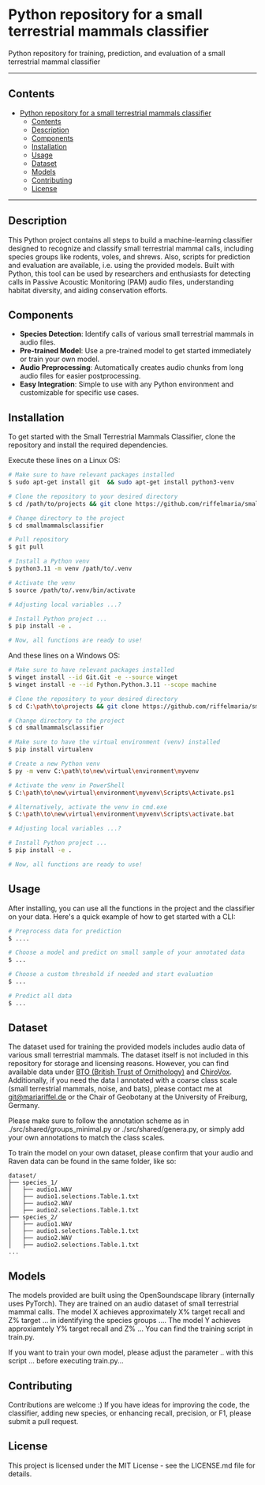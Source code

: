 # Python repository for a small terrestrial mammals classifier
Python repository for training, prediction, and evaluation of a small terrestrial mammal classifier

---

## Contents
- [Python repository for a small terrestrial mammals classifier](#python-repository-for-a-small-terrestrial-mammals-classifier)
  - [Contents](#contents)
  - [Description](#description)
  - [Components](#components)
  - [Installation](#installation)
  - [Usage](#usage)
  - [Dataset](#dataset)
  - [Models](#models)
  - [Contributing](#contributing)
  - [License](#license)

---

## Description

This Python project contains all steps to build a machine-learning classifier designed to recognize and classify small terrestrial mammal calls, including species groups like rodents, voles, and shrews. Also, scripts for prediction and evaluation are available, i.e. using the provided models.
Built with Python, this tool can be used by researchers and enthusiasts for detecting calls in Passive Acoustic Monitoring (PAM) audio files, understanding habitat diversity, and aiding conservation efforts.

## Components

- **Species Detection**: Identify calls of various small terrestrial mammals in audio files.
- **Pre-trained Model**: Use a pre-trained model to get started immediately or train your own model.
- **Audio Preprocessing**: Automatically creates audio chunks from long audio files for easier postprocessing.
- **Easy Integration**: Simple to use with any Python environment and customizable for specific use cases.

## Installation

To get started with the Small Terrestrial Mammals Classifier, clone the repository and install the required dependencies.

Execute these lines on a Linux OS:

```bash
# Make sure to have relevant packages installed
$ sudo apt-get install git  && sudo apt-get install python3-venv

# Clone the repository to your desired directory
$ cd /path/to/projects && git clone https://github.com/riffelmaria/smallmammalsclassifier.git

# Change directory to the project
$ cd smallmammalsclassifier

# Pull repository
$ git pull

# Install a Python venv
$ python3.11 -m venv /path/to/.venv

# Activate the venv
$ source /path/to/.venv/bin/activate

# Adjusting local variables ...?

# Install Python project ...
$ pip install -e .

# Now, all functions are ready to use!
```

And these lines on a Windows OS:

```bash
# Make sure to have relevant packages installed
$ winget install --id Git.Git -e --source winget
$ winget install -e --id Python.Python.3.11 --scope machine

# Clone the repository to your desired directory
$ cd C:\path\to\projects && git clone https://github.com/riffelmaria/smallmammalsclassifier.git

# Change directory to the project
$ cd smallmammalsclassifier

# Make sure to have the virtual environment (venv) installed
$ pip install virtualenv    

# Create a new Python venv
$ py -m venv C:\path\to\new\virtual\environment\myvenv

# Activate the venv in PowerShell
$ C:\path\to\new\virtual\environment\myvenv\Scripts\Activate.ps1

# Alternatively, activate the venv in cmd.exe
$ C:\path\to\new\virtual\environment\myvenv\Scripts\activate.bat

# Adjusting local variables ...?

# Install Python project ...
$ pip install -e .

# Now, all functions are ready to use!
```

## Usage

After installing, you can use all the functions in the project and the classifier on your data. 
Here's a quick example of how to get started with a CLI:

```bash
# Preprocess data for prediction
$ ....

# Choose a model and predict on small sample of your annotated data
$ ...

# Choose a custom threshold if needed and start evaluation
$ ...

# Predict all data
$ ...

```

## Dataset

The dataset used for training the provided models includes audio data of various small terrestrial mammals. The dataset itself is not included in this repository for storage and licensing reasons. However, you can find available data under [BTO (British Trust of Ornithology)](https://www.bto.org/our-science/publications/peer-reviewed-papers/acoustic-identification-small-terrestrial-mammals "The acoustic identification of small terrestrial mammals in Britain") and [ChiroVox](https://www.chirovox.org/ "The bat call library").
Additionally, if you need the data I annotated with a coarse class scale (small terrestrial mammals, noise, and bats), please contact me at git@mariariffel.de or the Chair of Geobotany at the University of Freiburg, Germany.

Please make sure to follow the annotation scheme as in ./src/shared/groups_minimal.py or ./src/shared/genera.py, or simply add your own annotations to match the class scales.

To train the model on your own dataset, please confirm that your audio and Raven data can be found in the same folder, like so:

```
dataset/
├── species_1/
│   ├── audio1.WAV
│   ├── audio1.selections.Table.1.txt
│   ├── audio2.WAV
│   ├── audio2.selections.Table.1.txt
├── species_2/
│   ├── audio1.WAV
│   ├── audio1.selections.Table.1.txt
│   ├── audio2.WAV
│   ├── audio2.selections.Table.1.txt
...
```

## Models

The models provided are built using the OpenSoundscape library (internally uses PyTorch). They are trained on an audio dataset of small terrestrial mammal calls.
The model X achieves approximately X% target recall and Z% target ... in identifying the species groups .... 
The model Y achieves approxiamtely Y% target recall and Z% ...
You can find the training script in train.py.

If you want to train your own model, please adjust the parameter .. with this script ... before executing train.py...

## Contributing

Contributions are welcome :)
If you have ideas for improving the code, the classifier, adding new species, or enhancing recall, precision, or F1, please submit a pull request.

## License

This project is licensed under the MIT License - see the LICENSE.md file for details.
